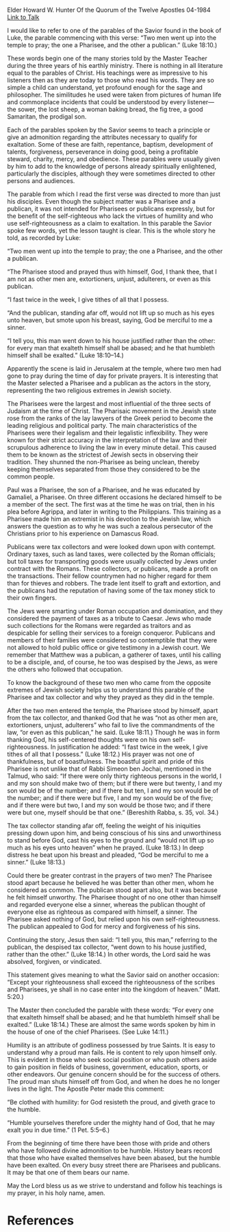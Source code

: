 Elder Howard W. Hunter
Of the Quorum of the Twelve Apostles
04-1984
[Link to Talk](https://www.churchofjesuschrist.org/study/general-conference/1984/04/the-pharisee-and-the-publican?lang=eng)

I would like to refer to one of the parables of the Savior found in the book of Luke, the parable commencing with this verse: “Two men went up into the temple to pray; the one a Pharisee, and the other a publican.” (Luke 18:10.)

These words begin one of the many stories told by the Master Teacher during the three years of his earthly ministry. There is nothing in all literature equal to the parables of Christ. His teachings were as impressive to his listeners then as they are today to those who read his words. They are so simple a child can understand, yet profound enough for the sage and philosopher. The similitudes he used were taken from pictures of human life and commonplace incidents that could be understood by every listener—the sower, the lost sheep, a woman baking bread, the fig tree, a good Samaritan, the prodigal son.

Each of the parables spoken by the Savior seems to teach a principle or give an admonition regarding the attributes necessary to qualify for exaltation. Some of these are faith, repentance, baptism, development of talents, forgiveness, perseverance in doing good, being a profitable steward, charity, mercy, and obedience. These parables were usually given by him to add to the knowledge of persons already spiritually enlightened, particularly the disciples, although they were sometimes directed to other persons and audiences.

The parable from which I read the first verse was directed to more than just his disciples. Even though the subject matter was a Pharisee and a publican, it was not intended for Pharisees or publicans expressly, but for the benefit of the self-righteous who lack the virtues of humility and who use self-righteousness as a claim to exaltation. In this parable the Savior spoke few words, yet the lesson taught is clear. This is the whole story he told, as recorded by Luke:

“Two men went up into the temple to pray; the one a Pharisee, and the other a publican.

“The Pharisee stood and prayed thus with himself, God, I thank thee, that I am not as other men are, extortioners, unjust, adulterers, or even as this publican.

“I fast twice in the week, I give tithes of all that I possess.

“And the publican, standing afar off, would not lift up so much as his eyes unto heaven, but smote upon his breast, saying, God be merciful to me a sinner.



“I tell you, this man went down to his house justified rather than the other: for every man that exalteth himself shall be abased; and he that humbleth himself shall be exalted.” (Luke 18:10–14.)

Apparently the scene is laid in Jerusalem at the temple, where two men had gone to pray during the time of day for private prayers. It is interesting that the Master selected a Pharisee and a publican as the actors in the story, representing the two religious extremes in Jewish society.

The Pharisees were the largest and most influential of the three sects of Judaism at the time of Christ. The Pharisaic movement in the Jewish state rose from the ranks of the lay lawyers of the Greek period to become the leading religious and political party. The main characteristics of the Pharisees were their legalism and their legalistic inflexibility. They were known for their strict accuracy in the interpretation of the law and their scrupulous adherence to living the law in every minute detail. This caused them to be known as the strictest of Jewish sects in observing their tradition. They shunned the non-Pharisee as being unclean, thereby keeping themselves separated from those they considered to be the common people.

Paul was a Pharisee, the son of a Pharisee, and he was educated by Gamaliel, a Pharisee. On three different occasions he declared himself to be a member of the sect. The first was at the time he was on trial, then in his plea before Agrippa, and later in writing to the Philippians. This training as a Pharisee made him an extremist in his devotion to the Jewish law, which answers the question as to why he was such a zealous persecutor of the Christians prior to his experience on Damascus Road.

Publicans were tax collectors and were looked down upon with contempt. Ordinary taxes, such as land taxes, were collected by the Roman officials; but toll taxes for transporting goods were usually collected by Jews under contract with the Romans. These collectors, or publicans, made a profit on the transactions. Their fellow countrymen had no higher regard for them than for thieves and robbers. The trade lent itself to graft and extortion, and the publicans had the reputation of having some of the tax money stick to their own fingers.

The Jews were smarting under Roman occupation and domination, and they considered the payment of taxes as a tribute to Caesar. Jews who made such collections for the Romans were regarded as traitors and as despicable for selling their services to a foreign conqueror. Publicans and members of their families were considered so contemptible that they were not allowed to hold public office or give testimony in a Jewish court. We remember that Matthew was a publican, a gatherer of taxes, until his calling to be a disciple, and, of course, he too was despised by the Jews, as were the others who followed that occupation.

To know the background of these two men who came from the opposite extremes of Jewish society helps us to understand this parable of the Pharisee and tax collector and why they prayed as they did in the temple.

After the two men entered the temple, the Pharisee stood by himself, apart from the tax collector, and thanked God that he was “not as other men are, extortioners, unjust, adulterers” who fail to live the commandments of the law, “or even as this publican,” he said. (Luke 18:11.) Though he was in form thanking God, his self-centered thoughts were on his own self-righteousness. In justification he added: “I fast twice in the week, I give tithes of all that I possess.” (Luke 18:12.) His prayer was not one of thankfulness, but of boastfulness. The boastful spirit and pride of this Pharisee is not unlike that of Rabbi Simeon ben Jochai, mentioned in the Talmud, who said: “If there were only thirty righteous persons in the world, I and my son should make two of them; but if there were but twenty, I and my son would be of the number; and if there but ten, I and my son would be of the number; and if there were but five, I and my son would be of the five; and if there were but two, I and my son would be those two; and if there were but one, myself should be that one.” (Bereshith Rabba, s. 35, vol. 34.)

The tax collector standing afar off, feeling the weight of his iniquities pressing down upon him, and being conscious of his sins and unworthiness to stand before God, cast his eyes to the ground and “would not lift up so much as his eyes unto heaven” when he prayed. (Luke 18:13.) In deep distress he beat upon his breast and pleaded, “God be merciful to me a sinner.” (Luke 18:13.)

Could there be greater contrast in the prayers of two men? The Pharisee stood apart because he believed he was better than other men, whom he considered as common. The publican stood apart also, but it was because he felt himself unworthy. The Pharisee thought of no one other than himself and regarded everyone else a sinner, whereas the publican thought of everyone else as righteous as compared with himself, a sinner. The Pharisee asked nothing of God, but relied upon his own self-righteousness. The publican appealed to God for mercy and forgiveness of his sins.

Continuing the story, Jesus then said: “I tell you, this man,” referring to the publican, the despised tax collector, “went down to his house justified, rather than the other.” (Luke 18:14.) In other words, the Lord said he was absolved, forgiven, or vindicated.

This statement gives meaning to what the Savior said on another occasion: “Except your righteousness shall exceed the righteousness of the scribes and Pharisees, ye shall in no case enter into the kingdom of heaven.” (Matt. 5:20.)

The Master then concluded the parable with these words: “For every one that exalteth himself shall be abased; and he that humbleth himself shall be exalted.” (Luke 18:14.) These are almost the same words spoken by him in the house of one of the chief Pharisees. (See Luke 14:11.)

Humility is an attribute of godliness possessed by true Saints. It is easy to understand why a proud man fails. He is content to rely upon himself only. This is evident in those who seek social position or who push others aside to gain position in fields of business, government, education, sports, or other endeavors. Our genuine concern should be for the success of others. The proud man shuts himself off from God, and when he does he no longer lives in the light. The Apostle Peter made this comment:

“Be clothed with humility: for God resisteth the proud, and giveth grace to the humble.

“Humble yourselves therefore under the mighty hand of God, that he may exalt you in due time.” (1 Pet. 5:5–6.)

From the beginning of time there have been those with pride and others who have followed divine admonition to be humble. History bears record that those who have exalted themselves have been abased, but the humble have been exalted. On every busy street there are Pharisees and publicans. It may be that one of them bears our name.

May the Lord bless us as we strive to understand and follow his teachings is my prayer, in his holy name, amen.

# References
